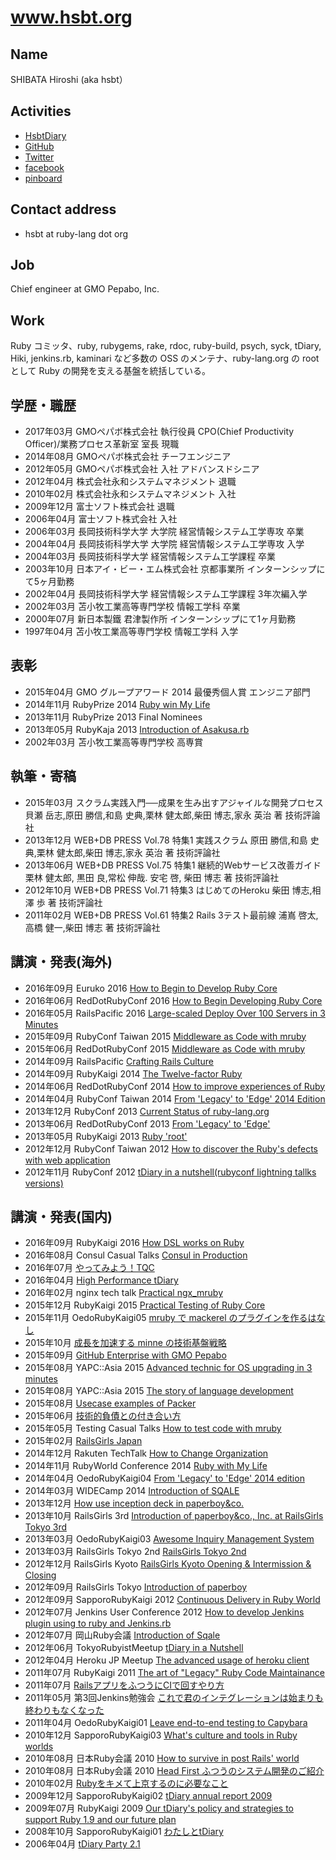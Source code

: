 # www.hsbt.org

## Name

SHIBATA Hiroshi (aka hsbt）

## Activities

* [HsbtDiary](http://www.hsbt.org/diary/)
* [GitHub](https://github.com/hsbt/)
* [Twitter](https://twitter.com/hsbt/)
* [facebook](https://www.facebook.com/shibata.hiroshi)
* [pinboard](http://pinboard.in/u:hsbt)

## Contact address

* hsbt at ruby-lang dot org

## Job

Chief engineer at GMO Pepabo, Inc.

## Work

Ruby コミッタ、ruby, rubygems, rake, rdoc, ruby-build, psych, syck, tDiary, Hiki,  jenkins.rb, kaminari など多数の OSS のメンテナ、ruby-lang.org の root として Ruby の開発を支える基盤を統括している。

## 学歴・職歴

* 2017年03月 GMOペパボ株式会社 執行役員 CPO(Chief Productivity Officer)/業務プロセス革新室 室長 現職
* 2014年08月 GMOペパボ株式会社 チーフエンジニア
* 2012年05月 GMOペパボ株式会社 入社 アドバンスドシニア
* 2012年04月 株式会社永和システムマネジメント 退職
* 2010年02月 株式会社永和システムマネジメント 入社
* 2009年12月 富士ソフト株式会社 退職
* 2006年04月 富士ソフト株式会社 入社
* 2006年03月 長岡技術科学大学 大学院 経営情報システム工学専攻 卒業
* 2004年04月 長岡技術科学大学 大学院 経営情報システム工学専攻 入学
* 2004年03月 長岡技術科学大学 経営情報システム工学課程 卒業
* 2003年10月 日本アイ・ビー・エム株式会社 京都事業所 インターンシップにて5ヶ月勤務
* 2002年04月 長岡技術科学大学 経営情報システム工学課程 3年次編入学
* 2002年03月 苫小牧工業高等専門学校 情報工学科 卒業
* 2000年07月 新日本製鐵 君津製作所 インターンシップにて1ヶ月勤務
* 1997年04月 苫小牧工業高等専門学校 情報工学科 入学

## 表彰

* 2015年04月 GMO グループアワード 2014 最優秀個人賞 エンジニア部門
* 2014年11月 RubyPrize 2014 [Ruby win My Life](https://speakerdeck.com/hsbt/ruby-win-my-life)
* 2013年11月 RubyPrize 2013 Final Nominees
* 2013年05月 RubyKaja 2013 [Introduction of Asakusa.rb](https://speakerdeck.com/hsbt/introduction-of-asakusa-dot-rb)
* 2002年03月 苫小牧工業高等専門学校 高専賞

## 執筆・寄稿

* 2015年03月 スクラム実践入門──成果を生み出すアジャイルな開発プロセス 貝瀬 岳志,原田 勝信,和島 史典,栗林 健太郎,柴田 博志,家永 英治 著 技術評論社
* 2013年12月 WEB+DB PRESS Vol.78 特集1 実践スクラム 原田 勝信,和島 史典,栗林 健太郎,柴田 博志,家永 英治 著 技術評論社
* 2013年06月 WEB+DB PRESS Vol.75 特集1 継続的Webサービス改善ガイド 栗林 健太郎, 黒田 良,常松 伸哉. 安宅 啓, 柴田 博志 著 技術評論社
* 2012年10月 WEB+DB PRESS Vol.71 特集3 はじめてのHeroku 柴田 博志,相澤 歩 著 技術評論社
* 2011年02月 WEB+DB PRESS Vol.61 特集2 Rails 3テスト最前線 浦嶌 啓太,高橋 健一,柴田 博志 著 技術評論社

## 講演・発表(海外)

* 2016年09月 Euruko 2016 [How to Begin to Develop Ruby Core](http://www.slideshare.net/hsbt/how-to-begin-to-develop-ruby-core)
* 2016年06月 RedDotRubyConf 2016 [How to Begin Developing Ruby Core](http://www.slideshare.net/hsbt/how-to-begin-developing-ruby-core)
* 2016年05月 RailsPacific 2016 [Large\-scaled Deploy Over 100 Servers in 3 Minutes](http://www.slideshare.net/hsbt/largescaled-deploy-over-100-servers-in-3-minutes)
* 2015年09月 RubyConf Taiwan 2015 [Middleware as Code with mruby](http://www.slideshare.net/hsbt/middleware-as-code-with-mruby-52663708)
* 2015年06月 RedDotRubyConf 2015 [Middleware as Code with mruby](http://www.slideshare.net/hsbt/middleware-as-code-with-mruby)
* 2014年09月 RailsPacific [Crafting Rails Culture](https://speakerdeck.com/hsbt/crafting-rails-culture)
* 2014年09月 RubyKaigi 2014 [The Twelve-factor Ruby](https://speakerdeck.com/hsbt/the-twelve-factor-ruby)
* 2014年06月 RedDotRubyConf 2014 [How to improve experiences of Ruby](https://speakerdeck.com/hsbt/how-to-improve-experiences-of-ruby)
* 2014年04月 RubyConf Taiwan 2014 [From 'Legacy' to 'Edge' 2014 Edition](https://speakerdeck.com/hsbt/from-legacy-to-edge-2014-edition-1)
* 2013年12月 RubyConf 2013 [Current Status of ruby-lang.org](https://speakerdeck.com/hsbt/current-status-of-ruby-lang-dot-org)
* 2013年06月 RedDotRubyConf 2013 [From 'Legacy' to 'Edge'](https://speakerdeck.com/hsbt/from-legacy-to-edge)
* 2013年05月 RubyKaigi 2013 [Ruby 'root'](https://speakerdeck.com/hsbt/ruby-root)
* 2012年12月 RubyConf Taiwan 2012 [How to discover the Ruby's defects with web application](https://speakerdeck.com/hsbt/how-to-discover-the-rubys-defects-with-web-application)
* 2012年11月 RubyConf 2012 [tDiary in a nutshell(rubyconf lightning tallks versions)](https://speakerdeck.com/hsbt/tdiary-in-a-nutshell-rubyconf-lightning-tallks-versions)

## 講演・発表(国内)

* 2016年09月 RubyKaigi 2016 [How DSL works on Ruby](http://www.slideshare.net/hsbt/how-dsl-works-on-ruby)
* 2016年08月 Consul Casual Talks [Consul in Production](https://speakerdeck.com/hsbt/consul-in-production)
* 2016年07月 [やってみよう！TQC](https://speakerdeck.com/hsbt/yatutemiyou-tqc)
* 2016年04月 [High Performance tDiary](http://www.slideshare.net/hsbt/high-performance-tdiary)
* 2016年02月 nginx tech talk [Practical ngx\_mruby](http://www.slideshare.net/hsbt/practical-ngxmruby)
* 2015年12月 RubyKaigi 2015 [Practical Testing of Ruby Core](http://www.slideshare.net/hsbt/practical-testing-of-ruby-core)
* 2015年11月 OedoRubyKaigi05 [mruby で mackerel のプラグインを作るはなし](http://www.slideshare.net/hsbt/mruby-mackerel)
* 2015年10月 [成長を加速する minne の技術基盤戦略](http://www.slideshare.net/hsbt/minne-54244702)
* 2015年09月 [GitHub Enterprise with GMO Pepabo](http://www.slideshare.net/hsbt/github-enterprise-with-gmo-pepabo)
* 2015年08月 YAPC::Asia 2015 [Advanced technic for OS upgrading in 3 minutes](http://www.slideshare.net/hsbt/advanced-technic-for-os-upgrading-in-3-minutes)
* 2015年08月 YAPC::Asia 2015 [The story of language development](http://www.slideshare.net/hsbt/the-story-of-language-development)
* 2015年08月 [Usecase examples of Packer](http://www.slideshare.net/hsbt/20150805-hashicorptalks)
* 2015年06月 [技術的負債との付き合い方](http://www.slideshare.net/hsbt/20150620-agile-samuraibootcamp)
* 2015年05月 Testing Casual Talks [How to test code with mruby](http://www.slideshare.net/hsbt/20150525-testing-casualtalks)
* 2015年02月 [RailsGirls Japan](https://speakerdeck.com/hsbt/railsgirls-japan)
* 2014年12月 Rakuten TechTalk [How to Change Organization](https://speakerdeck.com/hsbt/how-to-change-organization)
* 2014年11月 RubyWorld Conference 2014 [Ruby with My Life](http://www.slideshare.net/hsbt/20141013-ruby-worldconf2014)
* 2014年04月 OedoRubyKaigi04 [From 'Legacy' to 'Edge' 2014 edition](https://speakerdeck.com/hsbt/from-legacy-to-edge-2014-edition)
* 2014年03月 WIDECamp 2014 [Introduction of SQALE](https://speakerdeck.com/hsbt/introduction-of-sqale-1)
* 2013年12月 [How use inception deck in paperboy&co.](https://speakerdeck.com/hsbt/how-use-inception-deck-in-paperboy-and-co)
* 2013年10月 RailsGirls 3rd [Introduction of paperboy&co., Inc. at RailsGirls Tokyo 3rd](https://speakerdeck.com/hsbt/introduction-of-paperboy-and-co-dot-inc-at-railsgirls-tokyo-3rd)
* 2013年03月 OedoRubyKaigi03 [Awesome Inquiry Management System](https://speakerdeck.com/hsbt/awesome-inquiry-management-system)
* 2013年03月 RailsGirls Tokyo 2nd [RailsGirls Tokyo 2nd](https://speakerdeck.com/hsbt/railsgirls-tokyo-2nd)
* 2012年12月 RailsGirls Kyoto [RailsGirls Kyoto Opening & Intermission & Closing](https://speakerdeck.com/hsbt/railsgirls-kyoto-opening-and-intermission-and-closing)
* 2012年09月 RailsGirls Tokyo [Introduction of paperboy](https://speakerdeck.com/hsbt/introduction-of-paperboy)
* 2012年09月 SapporoRubyKaigi 2012 [Continuous Delivery in Ruby World](https://speakerdeck.com/hsbt/20120916-sappororubykaigi2012)
* 2012年07月 Jenkins User Conference 2012 [How to develop Jenkins plugin using to ruby and Jenkins.rb](https://speakerdeck.com/hsbt/how-to-develop-jenkins-plugin-using-to-ruby-and-jenkins-dot-rb)
* 2012年07月 岡山Ruby会議 [Introduction of Sqale](https://speakerdeck.com/hsbt/introduction-of-sqale)
* 2012年06月 TokyoRubyistMeetup [tDiary in a Nutshell](https://speakerdeck.com/hsbt/tdiary-in-a-nutshell)
* 2012年04月 Heroku JP Meetup [The advanced usage of heroku client](https://speakerdeck.com/hsbt/the-advanced-usage-of-heroku-client)
* 2011年07月 RubyKaigi 2011 [The art of "Legacy" Ruby Code Maintainance](https://speakerdeck.com/hsbt/20110718-rubykaigi2011)
* 2011年07月 [RailsアプリをふつうにCIで回すやり方](https://speakerdeck.com/hsbt/20110714-cookpadrubyrecipe)
* 2011年05月 第3回Jenkins勉強会 [これで君のインテグレーションは始まりも終わりもなくなった](https://speakerdeck.com/hsbt/jenkinsstudy03)
* 2011年04月 OedoRubyKaigi01 [Leave end-to-end testing to Capybara](https://speakerdeck.com/hsbt/oedorubykaigi01)
* 2010年12月 SapporoRubyKaigi03 [What's culture and tools in Ruby worlds](https://speakerdeck.com/hsbt/sappororubykaigi03)
* 2010年08月 日本Ruby会議 2010 [How to survive in post Rails' world](https://speakerdeck.com/hsbt/how-to-survive-in-post-rails-world)
* 2010年08月 日本Ruby会議 2010 [Head First ふつうのシステム開発のご紹介](https://speakerdeck.com/hsbt/head-first)
* 2010年02月 [Rubyをキメて上京するのに必要なこと](https://speakerdeck.com/hsbt/ruby)
* 2009年12月 SapporoRubyKaigi02 [tDiary annual report 2009](https://speakerdeck.com/hsbt/tdiary-annual-report-2009)
* 2009年07月 RubyKaigi 2009 [Our tDiary's policy and strategies to support Ruby 1.9 and our future plan](https://speakerdeck.com/hsbt/our-tdiarys-policy-and-strategies-to-support-ruby-19-and-our-future-plan)
* 2008年10月 SapporoRubyKaigi01 [わたしとtDiary](https://speakerdeck.com/hsbt/tdiary)
* 2006年04月 [tDiary Party 2.1](https://speakerdeck.com/hsbt/tdiary-party-21)
